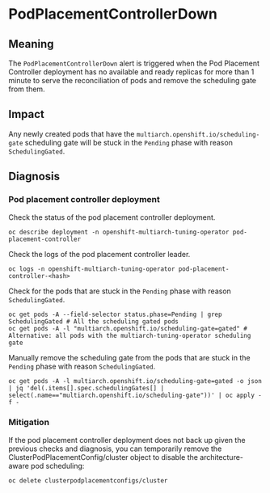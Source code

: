 # PodPlacementControllerDown

## Meaning

The `PodPlacementControllerDown` alert is triggered when the Pod Placement Controller deployment has no available 
and ready replicas for more than 1 minute to serve the reconciliation of pods and remove the scheduling gate from them.

## Impact

Any newly created pods that have the `multiarch.openshift.io/scheduling-gate` scheduling gate will be stuck in the
`Pending` phase with reason `SchedulingGated`. 

## Diagnosis

### Pod placement controller deployment

Check the status of the pod placement controller deployment.

```shell
oc describe deployment -n openshift-multiarch-tuning-operator pod-placement-controller
```

Check the logs of the pod placement controller leader.

```shell
oc logs -n openshift-multiarch-tuning-operator pod-placement-controller-<hash>
```

Check for the pods that are stuck in the `Pending` phase with reason `SchedulingGated`.

```shell
oc get pods -A --field-selector status.phase=Pending | grep SchedulingGated # All the scheduling gated pods
oc get pods -A -l "multiarch.openshift.io/scheduling-gate=gated" # Alternative: all pods with the multiarch-tuning-operator scheduling gate
```

Manually remove the scheduling gate from the pods that are stuck in the `Pending` phase with reason `SchedulingGated`.

```shell
oc get pods -A -l multiarch.openshift.io/scheduling-gate=gated -o json  | jq 'del(.items[].spec.schedulingGates[] | select(.name=="multiarch.openshift.io/scheduling-gate"))' | oc apply -f -
```

### Mitigation

If the pod placement controller deployment does not back up given the previous checks and diagnosis,
you can temporarily remove the ClusterPodPlacementConfig/cluster object to disable the architecture-aware pod scheduling:
```shell
oc delete clusterpodplacementconfigs/cluster
```
